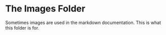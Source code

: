 # The Images Folder

Sometimes images are used in the markdown documentation.  This is what this folder is for.